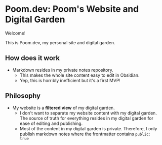 # Poom.dev: Poom's Website and Digital Garden

Welcome!

This is Poom.dev, my personal site and digital garden.

## How does it work

- Markdown resides in my private notes repository.
  - This makes the whole site content easy to edit in Obsidian.
  - Yep, this is horribly inefficient but it's a first MVP!

## Philosophy

- My website is a **filtered view** of my digital garden.
  - I don't want to separate my website content with my digital garden. The source of truth for everything resides in my digital garden for ease of editing and publishing.
  - Most of the content in my digital garden is private. Therefore, I only publish markdown notes where the frontmatter contains `public: true`

